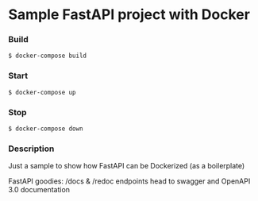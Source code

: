 # Sample FastAPI project with Docker

### Build
```
$ docker-compose build
```

### Start
```
$ docker-compose up
```

### Stop
```
$ docker-compose down
```

### Description
Just a sample to show how FastAPI can be Dockerized (as a boilerplate)

  FastAPI goodies:
  /docs & /redoc endpoints head to swagger and OpenAPI 3.0 documentation
